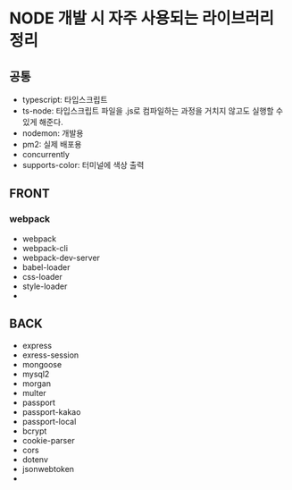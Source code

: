 # NODE 개발 시 자주 사용되는 라이브러리 정리

## 공통
 - typescript: 타입스크립트
 - ts-node: 타입스크립트 파일을 .js로 컴파일하는 과정을 거치지 않고도 실행할 수 있게 해준다.
 - nodemon: 개발용
 - pm2: 실제 배포용
 - concurrently
 - supports-color: 터미널에 색상 출력
## FRONT

### webpack
  - webpack
  - webpack-cli
  - webpack-dev-server
  - babel-loader
  - css-loader
  - style-loader
  - 
## BACK
  - express
  - exress-session
  - mongoose
  - mysql2
  - morgan
  - multer
  - passport
  - passport-kakao
  - passport-local
  - bcrypt
  - cookie-parser
  - cors
  - dotenv
  - jsonwebtoken
  - 